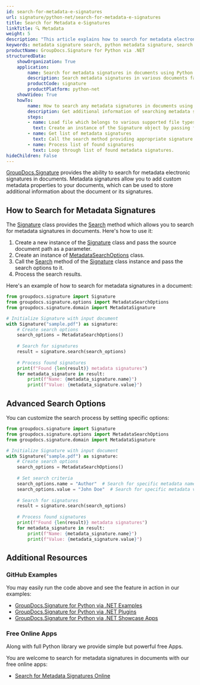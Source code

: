 ```yaml
---
id: search-for-metadata-e-signatures
url: signature/python-net/search-for-metadata-e-signatures
title: Search for Metadata e-Signatures
linkTitle: 🔍 Metadata
weight: 5
description: "This article explains how to search for metadata electronic signatures within document pages using GroupDocs.Signature for Python via .NET API."
keywords: metadata signature search, python metadata signature, search metadata signatures
productName: GroupDocs.Signature for Python via .NET
structuredData:
    showOrganization: True
    application:    
        name: Search for metadata signatures in documents using Python    
        description: Search metadata signatures in various documents fast and easily with Python language and GroupDocs.Signature for Python via .NET APIs
        productCode: signature
        productPlatform: python-net 
    showVideo: True
    howTo:
        name: How to search any metadata signatures in documents using Python 
        description: Get additional information of searching metadata signatures in documents with Python
        steps:
        - name: Load file which belongs to various supported file types
          text: Create an instance of the Signature object by passing file path or stream as a constructor parameter.
        - name: Get list of metadata signatures 
          text: Call the search method providing appropriate signature type.
        - name: Process list of found signatures
          text: Loop through list of found metadata signatures.
hideChildren: False
---
```

[GroupDocs.Signature](https://products.groupdocs.com/signature/python-net) provides the ability to search for metadata electronic signatures in documents. Metadata signatures allow you to add custom metadata properties to your documents, which can be used to store additional information about the document or its signatures.

## How to Search for Metadata Signatures

The [Signature](https://reference.groupdocs.com/signature/python-net/groupdocs.signature/signature/) class provides the [Search](https://reference.groupdocs.com/signature/python-net/groupdocs.signature/signature/search/) method which allows you to search for metadata signatures in documents. Here's how to use it:

1. Create a new instance of the [Signature](https://reference.groupdocs.com/signature/python-net/groupdocs.signature/signature/) class and pass the source document path as a parameter.
2. Create an instance of [MetadataSearchOptions](https://reference.groupdocs.com/signature/python-net/groupdocs.signature.options/metadatasearchoptions/) class.
3. Call the [Search](https://reference.groupdocs.com/signature/python-net/groupdocs.signature/signature/search/) method of the [Signature](https://reference.groupdocs.com/signature/python-net/groupdocs.signature/signature/) class instance and pass the search options to it.
4. Process the search results.

Here's an example of how to search for metadata signatures in a document:

```python
from groupdocs.signature import Signature
from groupdocs.signature.options import MetadataSearchOptions
from groupdocs.signature.domain import MetadataSignature

# Initialize Signature with input document
with Signature("sample.pdf") as signature:
    # Create search options
    search_options = MetadataSearchOptions()
    
    # Search for signatures
    result = signature.search(search_options)
    
    # Process found signatures
    print(f"Found {len(result)} metadata signatures")
    for metadata_signature in result:
        print(f"Name: {metadata_signature.name}")
        print(f"Value: {metadata_signature.value}")
```

## Advanced Search Options

You can customize the search process by setting specific options:

```python
from groupdocs.signature import Signature
from groupdocs.signature.options import MetadataSearchOptions
from groupdocs.signature.domain import MetadataSignature

# Initialize Signature with input document
with Signature("sample.pdf") as signature:
    # Create search options
    search_options = MetadataSearchOptions()
    
    # Set search criteria
    search_options.name = "Author"  # Search for specific metadata name
    search_options.value = "John Doe"  # Search for specific metadata value
    
    # Search for signatures
    result = signature.search(search_options)
    
    # Process found signatures
    print(f"Found {len(result)} metadata signatures")
    for metadata_signature in result:
        print(f"Name: {metadata_signature.name}")
        print(f"Value: {metadata_signature.value}")
```

## Additional Resources

### GitHub Examples

You may easily run the code above and see the feature in action in our examples:

* [GroupDocs.Signature for Python via .NET Examples](https://github.com/groupdocs-signature/GroupDocs.Signature-for-Python-via-.NET)
* [GroupDocs.Signature for Python via .NET Plugins](https://github.com/groupdocs-signature/GroupDocs.Signature-for-Python-via-.NET-Plugins)
* [GroupDocs.Signature for Python via .NET Showcase Apps](https://github.com/groupdocs-signature/GroupDocs.Signature-for-Python-via-.NET-Showcase)

### Free Online Apps

Along with full Python library we provide simple but powerful free Apps.

You are welcome to search for metadata signatures in documents with our free online apps:

* [Search for Metadata Signatures Online](https://products.groupdocs.app/signature/search/family)
